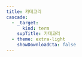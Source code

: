 ```yaml
---
title: 카테고리
cascade:
  - _target:
      kind: term
    supTitle: 카테고리
  - theme: extra-light
    showDownloadCta: false
---
```


